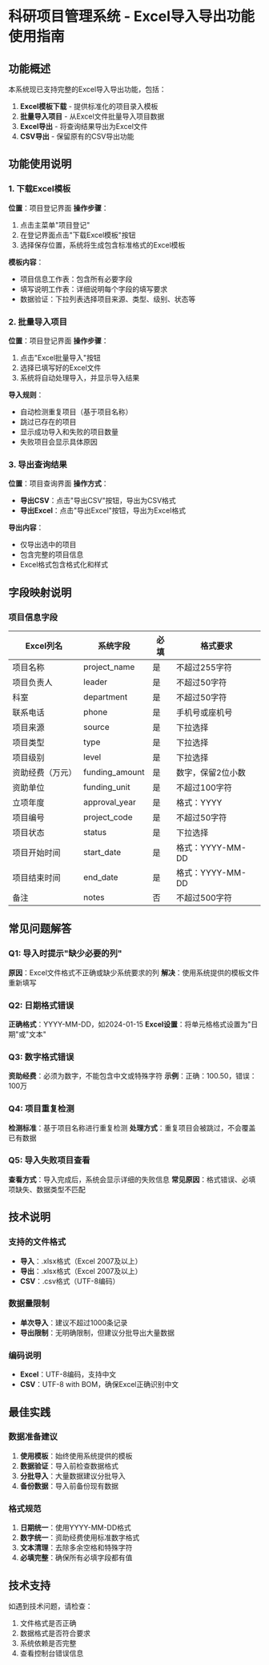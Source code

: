 # 科研项目管理系统 - Excel导入导出功能使用指南

## 功能概述

本系统现已支持完整的Excel导入导出功能，包括：

1. **Excel模板下载** - 提供标准化的项目录入模板
2. **批量导入项目** - 从Excel文件批量导入项目数据
3. **Excel导出** - 将查询结果导出为Excel文件
4. **CSV导出** - 保留原有的CSV导出功能

## 功能使用说明

### 1. 下载Excel模板

**位置**：项目登记界面
**操作步骤**：

1. 点击主菜单"项目登记"
2. 在登记界面点击"下载Excel模板"按钮
3. 选择保存位置，系统将生成包含标准格式的Excel模板

**模板内容**：

- 项目信息工作表：包含所有必要字段
- 填写说明工作表：详细说明每个字段的填写要求
- 数据验证：下拉列表选择项目来源、类型、级别、状态等

### 2. 批量导入项目

**位置**：项目登记界面
**操作步骤**：

1. 点击"Excel批量导入"按钮
2. 选择已填写好的Excel文件
3. 系统将自动处理导入，并显示导入结果

**导入规则**：

- 自动检测重复项目（基于项目名称）
- 跳过已存在的项目
- 显示成功导入和失败的项目数量
- 失败项目会显示具体原因

### 3. 导出查询结果

**位置**：项目查询界面
**操作方式**：

- **导出CSV**：点击"导出CSV"按钮，导出为CSV格式
- **导出Excel**：点击"导出Excel"按钮，导出为Excel格式

**导出内容**：

- 仅导出选中的项目
- 包含完整的项目信息
- Excel格式包含格式化和样式

## 字段映射说明

### 项目信息字段

| Excel列名  | 系统字段           | 必填 | 格式要求          |
|----------|----------------|----|---------------|
| 项目名称     | project_name   | 是  | 不超过255字符      |
| 项目负责人    | leader         | 是  | 不超过50字符       |
| 科室       | department     | 是  | 不超过50字符       |
| 联系电话     | phone          | 是  | 手机号或座机号       |
| 项目来源     | source         | 是  | 下拉选择          |
| 项目类型     | type           | 是  | 下拉选择          |
| 项目级别     | level          | 是  | 下拉选择          |
| 资助经费（万元） | funding_amount | 是  | 数字，保留2位小数     |
| 资助单位     | funding_unit   | 是  | 不超过100字符      |
| 立项年度     | approval_year  | 是  | 格式：YYYY       |
| 项目编号     | project_code   | 是  | 不超过50字符       |
| 项目状态     | status         | 是  | 下拉选择          |
| 项目开始时间   | start_date     | 是  | 格式：YYYY-MM-DD |
| 项目结束时间   | end_date       | 是  | 格式：YYYY-MM-DD |
| 备注       | notes          | 否  | 不超过500字符      |

## 常见问题解答

### Q1: 导入时提示"缺少必要的列"

**原因**：Excel文件格式不正确或缺少系统要求的列
**解决**：使用系统提供的模板文件重新填写

### Q2: 日期格式错误

**正确格式**：YYYY-MM-DD，如2024-01-15
**Excel设置**：将单元格格式设置为"日期"或"文本"

### Q3: 数字格式错误

**资助经费**：必须为数字，不能包含中文或特殊字符
**示例**：正确：100.50，错误：100万

### Q4: 项目重复检测

**检测标准**：基于项目名称进行重复检测
**处理方式**：重复项目会被跳过，不会覆盖已有数据

### Q5: 导入失败项目查看

**查看方式**：导入完成后，系统会显示详细的失败信息
**常见原因**：格式错误、必填项缺失、数据类型不匹配

## 技术说明

### 支持的文件格式

- **导入**：.xlsx格式（Excel 2007及以上）
- **导出**：.xlsx格式（Excel 2007及以上）
- **CSV**：.csv格式（UTF-8编码）

### 数据量限制

- **单次导入**：建议不超过1000条记录
- **导出限制**：无明确限制，但建议分批导出大量数据

### 编码说明

- **Excel**：UTF-8编码，支持中文
- **CSV**：UTF-8 with BOM，确保Excel正确识别中文

## 最佳实践

### 数据准备建议

1. **使用模板**：始终使用系统提供的模板
2. **数据验证**：导入前检查数据格式
3. **分批导入**：大量数据建议分批导入
4. **备份数据**：导入前备份现有数据

### 格式规范

1. **日期统一**：使用YYYY-MM-DD格式
2. **数字统一**：资助经费使用标准数字格式
3. **文本清理**：去除多余空格和特殊字符
4. **必填完整**：确保所有必填字段都有值

## 技术支持

如遇到技术问题，请检查：

1. 文件格式是否正确
2. 数据格式是否符合要求
3. 系统依赖是否完整
4. 查看控制台错误信息